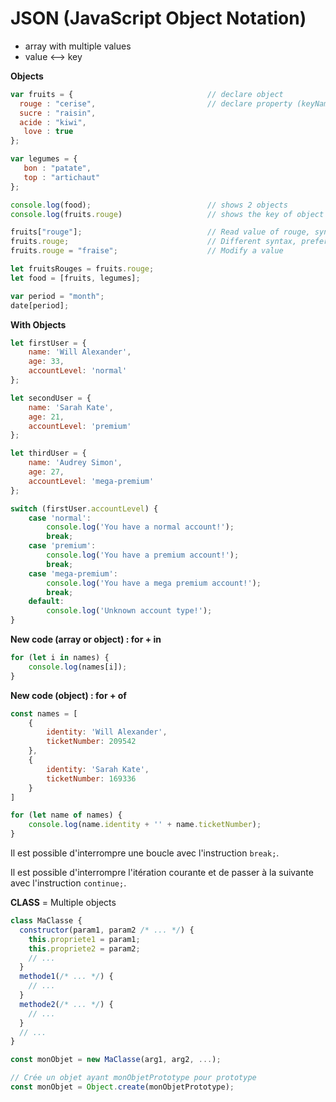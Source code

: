 # JSON (JavaScript Object Notation)
- array with multiple values
- value <--> key

**Objects**
```javascript
var fruits = {                              // declare object
  rouge : "cerise",                         // declare property (keyName: anyValue)
  sucre : "raisin",
  acide : "kiwi",
   love : true
};

var legumes = {
   bon : "patate",
   top : "artichaut"
};

console.log(food);                          // shows 2 objects
console.log(fruits.rouge)                   // shows the key of object

fruits["rouge"];                            // Read value of rouge, syntax to use variables inside []
fruits.rouge;                               // Different syntax, prefered one
fruits.rouge = "fraise";                    // Modify a value

let fruitsRouges = fruits.rouge;
let food = [fruits, legumes];
```

```js
var period = "month";
date[period];
```





**With Objects**
```javascript
let firstUser = {
    name: 'Will Alexander',
    age: 33,
    accountLevel: 'normal'
};

let secondUser = {
    name: 'Sarah Kate',
    age: 21,
    accountLevel: 'premium'
};

let thirdUser = {
    name: 'Audrey Simon',
    age: 27,
    accountLevel: 'mega-premium'
};

switch (firstUser.accountLevel) {
    case 'normal':
        console.log('You have a normal account!');
        break;
    case 'premium':
        console.log('You have a premium account!');
        break;
    case 'mega-premium':
        console.log('You have a mega premium account!');
        break;
    default:
        console.log('Unknown account type!');
}
```




**New code (array or object) : for + in**
```javascript
for (let i in names) {
    console.log(names[i]);
}
```



**New code (object) : for + of**
```javascript
const names = [
    {
        identity: 'Will Alexander',
        ticketNumber: 209542
    },
    {
        identity: 'Sarah Kate',
        ticketNumber: 169336
    }
]

for (let name of names) {
    console.log(name.identity + '' + name.ticketNumber);
}
```

Il est possible d'interrompre une boucle avec l'instruction ``` break; ```.

Il est possible d'interrompre l'itération courante et de passer à la suivante avec l'instruction ``` continue; ```.












**CLASS** = Multiple objects
```javascript
class MaClasse {
  constructor(param1, param2 /* ... */) {
    this.propriete1 = param1;
    this.propriete2 = param2;
    // ...
  }
  methode1(/* ... */) {
    // ...
  }
  methode2(/* ... */) {
    // ...
  }
  // ...
}

const monObjet = new MaClasse(arg1, arg2, ...);

// Crée un objet ayant monObjetPrototype pour prototype
const monObjet = Object.create(monObjetPrototype);
```

